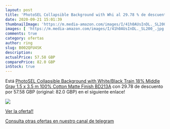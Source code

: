 ```yaml
---
layout: post
title: 'PhotoSEL Collapsible Background with Whi al 29.78 % de descuento'
date: 2020-09-21 15:01:39
thumbnailImage: 'https://m.media-amazon.com/images/I/41h0AUsInDL._SL200_.jpg'
images: [ 'https://m.media-amazon.com/images/I/41h0AUsInDL._SL200_.jpg' ]
comments: true
category: ofertas
author: ring
slug: B002QFU4SK
description:
actualPrice: 57.58 GBP
comparePrice: 82.0 GBP
inStock: true
---
```


Está [PhotoSEL Collapsible Background with White/Black Train  18% Middle Gray  1.5 x 3.5 m  100% Cotton Matte Finish  BD213A](https://www.amazon.com/dp/B002QFU4SK/?tag=redken08-20) con 29.78 de descuento por 57.58 GBP (original: 82.0 GBP) en el siguiente enlace!

[![](https://m.media-amazon.com/images/I/41h0AUsInDL._SL200_.jpg)](https://www.amazon.com/dp/B002QFU4SK/?tag=redken08-20)

[Ver la oferta!!](https://www.amazon.com/dp/B002QFU4SK/?tag=redken08-20)

[Consulta otras ofertas en nuestro canal de telegram](https://t.me/s/ofertas25)
